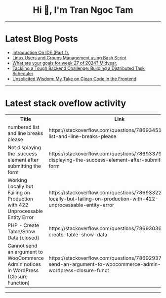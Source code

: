 <h1 align="center">Hi 👋, I'm Tran Ngoc Tam</h1>

---

# Latest Blog Posts 
<!-- BLOG-POST-LIST:START -->
- [Introduction On IDE.&lpar;Part 1&rpar;.](https://dev.to/bhat_vishwas/introduction-on-idepart-1-34ag)
- [Linux Users and Groups Management using Bash Script](https://dev.to/fajmayor/linux-users-and-groups-management-using-bash-script-oj2)
- [What are your goals for week 27 of 2024? Midyear.](https://dev.to/jarvisscript/what-are-your-goals-for-week-27-of-2024-midyear-4b6j)
- [Tackling a Tough Backend Challenge: Building a Distributed Task Scheduler](https://dev.to/fikan/tackling-a-tough-backend-challenge-building-a-distributed-task-scheduler-29i0)
- [Unsolicited Wisdom: My Take on Clean Code in the Frontend](https://dev.to/stackoverfloweth/unsolicited-wisdom-my-take-on-clean-code-in-the-frontend-22bb)
<!-- BLOG-POST-LIST:END -->

---

# Latest stack oveflow activity
<table>
  <tr><th>Title</th><th>Link</th></tr>
  <!-- STACKOVERFLOW:START --><tr><td>numbered list and line breaks please</td><td>https://stackoverflow.com/questions/78693451/numbered-list-and-line-breaks-please</td></tr><tr><td>Not displaying the .success element after submitting the form</td><td>https://stackoverflow.com/questions/78693379/not-displaying-the-success-element-after-submitting-the-form</td></tr><tr><td>Working Locally but Failing on Production with 422 Unprocessable Entity Error</td><td>https://stackoverflow.com/questions/78693322/working-locally-but-failing-on-production-with-422-unprocessable-entity-error</td></tr><tr><td>PHP - Create Table/Show Data [closed]</td><td>https://stackoverflow.com/questions/78693036/php-create-table-show-data</td></tr><tr><td>Cannot send an argument to WooCommerce Admin notices in WordPress &lpar;Closure Function&rpar;</td><td>https://stackoverflow.com/questions/78692937/cannot-send-an-argument-to-woocommerce-admin-notices-in-wordpress-closure-funct</td></tr><!-- STACKOVERFLOW:END -->
</table>

---


